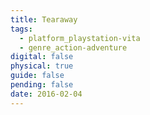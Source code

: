 ```yaml
---
title: Tearaway
tags:
  - platform_playstation-vita
  - genre_action-adventure
digital: false
physical: true
guide: false
pending: false
date: 2016-02-04
---
```

